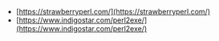 - [https://strawberryperl.com/](https://strawberryperl.com/)
- [https://www.indigostar.com/perl2exe/](https://www.indigostar.com/perl2exe/)